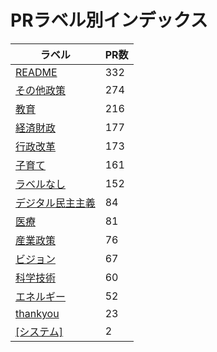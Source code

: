 # PRラベル別インデックス

| ラベル | PR数 |
|--------|------|
| [README](label_README.md) | 332 |
| [その他政策](label_その他政策.md) | 274 |
| [教育](label_教育.md) | 216 |
| [経済財政](label_経済財政.md) | 177 |
| [行政改革](label_行政改革.md) | 173 |
| [子育て](label_子育て.md) | 161 |
| [ラベルなし](label_ラベルなし.md) | 152 |
| [デジタル民主主義](label_デジタル民主主義.md) | 84 |
| [医療](label_医療.md) | 81 |
| [産業政策](label_産業政策.md) | 76 |
| [ビジョン](label_ビジョン.md) | 67 |
| [科学技術](label_科学技術.md) | 60 |
| [エネルギー](label_エネルギー.md) | 52 |
| [thankyou](label_thankyou.md) | 23 |
| [[システム]](label_[システム].md) | 2 |
